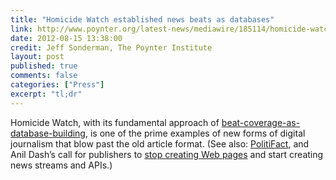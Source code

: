 ```yaml
---
title: "Homicide Watch established news beats as databases"
link: http://www.poynter.org/latest-news/mediawire/185114/homicide-watch-established-news-beats-as-databases-future-uncertain/
date: 2012-08-15 13:38:00
credit: Jeff Sonderman, The Poynter Institute
layout: post
published: true
comments: false
categories: ["Press"]
excerpt: "tl;dr"
---
```


Homicide Watch, with its fundamental approach of [beat-coverage-as-database-building](http://homicidewatch.org/victims/), is one of the prime examples of new forms of digital journalism that blow past the old article format. (See also: [PolitiFact](http://www.poynter.org/how-tos/newsgathering-storytelling/178038/lets-blow-up-the-news-story-and-build-new-forms-of-journalism/), and Anil Dash’s call for publishers to [stop creating Web pages](http://dashes.com/anil/2012/08/stop-publishing-web-pages.html) and start creating news streams and APIs.)
